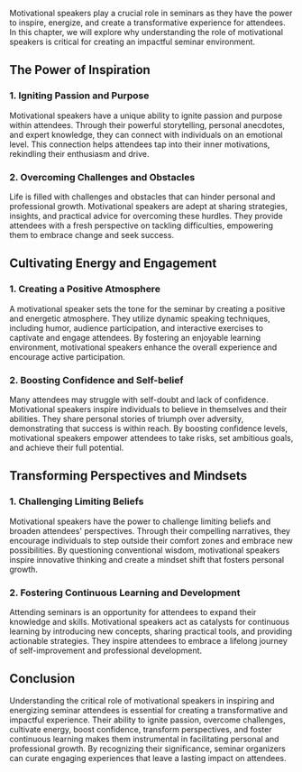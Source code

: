 
Motivational speakers play a crucial role in seminars as they have the power to inspire, energize, and create a transformative experience for attendees. In this chapter, we will explore why understanding the role of motivational speakers is critical for creating an impactful seminar environment.

The Power of Inspiration
------------------------

### 1. Igniting Passion and Purpose

Motivational speakers have a unique ability to ignite passion and purpose within attendees. Through their powerful storytelling, personal anecdotes, and expert knowledge, they can connect with individuals on an emotional level. This connection helps attendees tap into their inner motivations, rekindling their enthusiasm and drive.

### 2. Overcoming Challenges and Obstacles

Life is filled with challenges and obstacles that can hinder personal and professional growth. Motivational speakers are adept at sharing strategies, insights, and practical advice for overcoming these hurdles. They provide attendees with a fresh perspective on tackling difficulties, empowering them to embrace change and seek success.

Cultivating Energy and Engagement
---------------------------------

### 1. Creating a Positive Atmosphere

A motivational speaker sets the tone for the seminar by creating a positive and energetic atmosphere. They utilize dynamic speaking techniques, including humor, audience participation, and interactive exercises to captivate and engage attendees. By fostering an enjoyable learning environment, motivational speakers enhance the overall experience and encourage active participation.

### 2. Boosting Confidence and Self-belief

Many attendees may struggle with self-doubt and lack of confidence. Motivational speakers inspire individuals to believe in themselves and their abilities. They share personal stories of triumph over adversity, demonstrating that success is within reach. By boosting confidence levels, motivational speakers empower attendees to take risks, set ambitious goals, and achieve their full potential.

Transforming Perspectives and Mindsets
--------------------------------------

### 1. Challenging Limiting Beliefs

Motivational speakers have the power to challenge limiting beliefs and broaden attendees' perspectives. Through their compelling narratives, they encourage individuals to step outside their comfort zones and embrace new possibilities. By questioning conventional wisdom, motivational speakers inspire innovative thinking and create a mindset shift that fosters personal growth.

### 2. Fostering Continuous Learning and Development

Attending seminars is an opportunity for attendees to expand their knowledge and skills. Motivational speakers act as catalysts for continuous learning by introducing new concepts, sharing practical tools, and providing actionable strategies. They inspire attendees to embrace a lifelong journey of self-improvement and professional development.

Conclusion
----------

Understanding the critical role of motivational speakers in inspiring and energizing seminar attendees is essential for creating a transformative and impactful experience. Their ability to ignite passion, overcome challenges, cultivate energy, boost confidence, transform perspectives, and foster continuous learning makes them instrumental in facilitating personal and professional growth. By recognizing their significance, seminar organizers can curate engaging experiences that leave a lasting impact on attendees.
